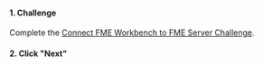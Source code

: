 <head><base target="_blank"> </head>

#### 1. Challenge

Complete the [Connect FME Workbench to FME Server Challenge](https://safe.my.trailhead.com/content/safe/modules/publish-workflows-to-the-web/connect-fme-workbench-to-fme-server?trail_id=fme-server-authoring#challenge).

#### 2. Click "Next"


